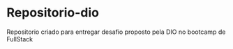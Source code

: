 # Repositorio-dio
Repositorio criado para entregar desafio proposto pela DIO no bootcamp de FullStack
